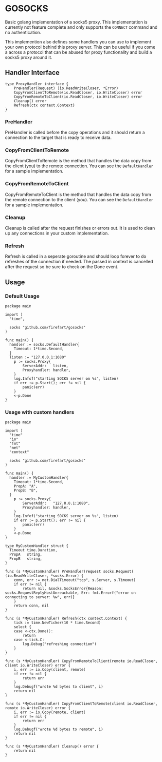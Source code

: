 # GOSOCKS

Basic golang implementation of a socks5 proxy. This implementation is currently not feature complete and only supports the `CONNECT` command and no authentication.

This implemention also defines some handlers you can use to implement your own protocol behind this proxy server. This can be useful if you come a across a protocol that can be abused for proxy functionality and build a socks5 proxy around it.

## Handler Interface

```golang
type ProxyHandler interface {
	PreHandler(Request) (io.ReadWriteCloser, *Error)
	CopyFromClientToRemote(io.ReadCloser, io.WriteCloser) error
	CopyFromRemoteToClient(io.ReadCloser, io.WriteCloser) error
	Cleanup() error
	Refresh(ctx context.Context)
}
```

### PreHandler

PreHandler is called before the copy operations and it should return a connection to the target that is ready to receive data.

### CopyFromClientToRemote

CopyFromClientToRemote is the method that handles the data copy from the client (you) to the remote connection. You can see the `DefaultHandler` for a sample implementation.

### CopyFromRemoteToClient

CopyFromRemoteToClient is the method that handles the data copy from the remote connection to the client (you). You can see the `DefaultHandler` for a sample implementation.

### Cleanup

Cleanup is called after the request finishes or errors out. It is used to clean up any connections in your custom implementation.

### Refresh

Refresh is called in a seperate goroutine and should loop forever to do refreshes of the connection if needed. The passed in context is cancelled after the request so be sure to check on the Done event.

## Usage

### Default Usage

```golang
package main

import (
  "time",

  socks "github.com/firefart/gosocks"
)

func main() {
  handler := socks.DefaultHandler{
    Timeout: 1*time.Second,
  }
  listen := "127.0.0.1:1080"
	p := socks.Proxy{
		ServerAddr:   listen,
		Proxyhandler: handler,
	}
	log.Infof("starting SOCKS server on %s", listen)
	if err := p.Start(); err != nil {
		panic(err)
	}
	<-p.Done
}
```

### Usage with custom handlers

```golang
package main

import (
  "time"
  "io"
  "fmt"
  "net"
  "context"

  socks "github.com/firefart/gosocks"
)

func main() {
  handler := MyCustomHandler{
    Timeout: 1*time.Second,
    PropA: "A",
    PropB: "B",
  }
	p := socks.Proxy{
		ServerAddr:   "127.0.0.1:1080",
		Proxyhandler: handler,
	}
	log.Infof("starting SOCKS server on %s", listen)
	if err := p.Start(); err != nil {
		panic(err)
	}
	<-p.Done
}

type MyCustomHandler struct {
  Timeout time.Duration,
  PropA   string,
  PropB   string,
}

func (s *MyCustomHandler) PreHandler(request socks.Request) (io.ReadWriteCloser, *socks.Error) {
	conn, err := net.DialTimeout("tcp", s.Server, s.Timeout)
	if err != nil {
		return nil, &socks.SocksError{Reason: socks.RequestReplyHostUnreachable, Err: fmt.Errorf("error on connecting to server: %w", err)}
	}
	return conn, nil
}

func (s *MyCustomHandler) Refresh(ctx context.Context) {
	tick := time.NewTicker(10 * time.Second)
	select {
	case <-ctx.Done():
		return
	case <-tick.C:
		log.Debug("refreshing connection")
	}
}

func (s *MyCustomHandler) CopyFromRemoteToClient(remote io.ReadCloser, client io.WriteCloser) error {
	i, err := io.Copy(client, remote)
	if err != nil {
		return err
	}
	log.Debugf("wrote %d bytes to client", i)
	return nil
}

func (s *MyCustomHandler) CopyFromClientToRemote(client io.ReadCloser, remote io.WriteCloser) error {
	i, err := io.Copy(remote, client)
	if err != nil {
		return err
	}
	log.Debugf("wrote %d bytes to remote", i)
	return nil
}

func (s *MyCustomHandler) Cleanup() error {
	return nil
}
```
